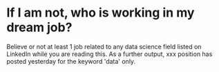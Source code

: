 # If I am not, who is working in my dream job?

Believe or not at least 1 job related to any data science field listed on LinkedIn while you are reading this. As a further output, xxx position has posted yesterday for the keyword 'data' only. 
